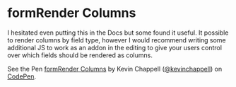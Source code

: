 # formRender Columns

I hesitated even putting this in the Docs but some found it useful. It possible to render columns by field type, however I would recommend writing some additional JS to work as an addon in the editing to give your users control over which fields should be rendered as columns.
<p data-height="300" data-theme-id="22927" data-slug-hash="MKXybG" data-default-tab="html,result" data-user="kevinchappell" data-embed-version="2" class="codepen">See the Pen <a href="http://codepen.io/kevinchappell/pen/MKXybG/">formRender Columns</a> by Kevin Chappell (<a href="http://codepen.io/kevinchappell">@kevinchappell</a>) on <a href="http://codepen.io">CodePen</a>.</p>
